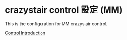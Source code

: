 # crazystair control 設定 (MM)

This is the configuration for MM crazystair control.

[Control Introduction](./control.md)
